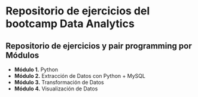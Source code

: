 # Repositorio de ejercicios del bootcamp Data Analytics

## Repositorio de ejercicios y pair programming por Módulos

- **Módulo 1.** Python
- **Módulo 2.** Extracción de Datos con Python + MySQL
- **Módulo 3.** Transformación de Datos
- **Módulo 4.** Visualización de Datos
